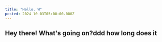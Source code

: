 ```yaml
---
title: "Hello, W"
posted: 2024-10-03T05:00:00.000Z
---
```


## Hey there! What's going on?ddd how long does it
